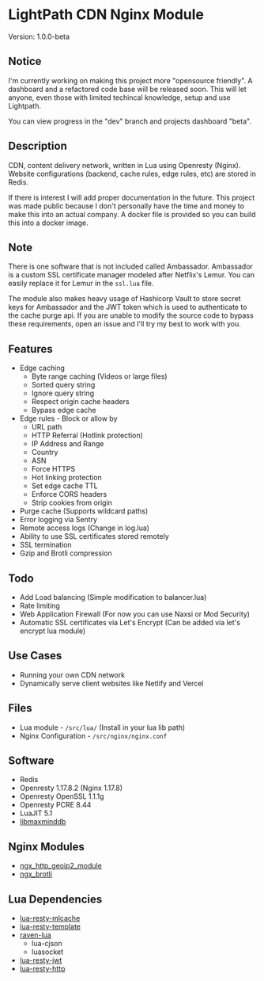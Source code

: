 # LightPath CDN Nginx Module
Version: 1.0.0-beta

## Notice
I'm currently working on making this project more "opensource friendly". A dashboard and a refactored code base will be released soon. This will let anyone, even those with limited techincal knowledge, setup and use Lightpath.

You can view progress in the "dev" branch and projects dashboard "beta".

## Description
CDN, content delivery network, written in Lua using Openresty (Nginx). Website configurations (backend, cache rules, edge rules, etc) are stored in Redis.  

If there is interest I will add proper documentation in the future. This project was made public because I don't personally have the time and money to make this into an actual company. A docker file is provided so you can build this into a docker image.

## Note
There is one software that is not included called Ambassador. Ambassador is a custom SSL certificate manager modeled after Netflix's Lemur. You can easily replace it for Lemur in the `ssl.lua` file.

The module also makes heavy usage of Hashicorp Vault to store secret keys for Ambassador and the JWT token which is used to authenticate to the cache purge api. If you are unable to modify the source code to bypass these requirements, open an issue and I'll try my best to work with you.

## Features
* Edge caching
  * Byte range caching (Videos or large files)
  * Sorted query string
  * Ignore query string
  * Respect origin cache headers
  * Bypass edge cache
* Edge rules - Block or allow by
  * URL path
  * HTTP Referral (Hotlink protection)
  * IP Address and Range
  * Country
  * ASN
  * Force HTTPS
  * Hot linking protection
  * Set edge cache TTL
  * Enforce CORS headers
  * Strip cookies from origin
* Purge cache (Supports wildcard paths)
* Error logging via Sentry
* Remote access logs (Change in log.lua) 
* Ability to use SSL certificates stored remotely
* SSL termination
* Gzip and Brotli compression

## Todo
* Add Load balancing (Simple modification to balancer.lua)
* Rate limiting 
* Web Application Firewall (For now you can use Naxsi or Mod Security)
* Automatic SSL certificates via Let's Encrypt (Can be added via let's encrypt lua module)

## Use Cases
* Running your own CDN network
* Dynamically serve client websites like Netlify and Vercel 

## Files
* Lua module - `/src/lua/` (Install in your lua lib path)
* Nginx Configuration - `/src/nginx/nginx.conf`

## Software
* Redis
* Openresty 1.17.8.2 (Nginx 1.17.8)
* Openresty OpenSSL 1.1.1g
* Openresty PCRE 8.44
* LuaJIT 5.1
* [libmaxminddb](https://github.com/maxmind/libmaxminddb)

## Nginx Modules
* [ngx_http_geoip2_module](https://github.com/leev/ngx_http_geoip2_module)
* [ngx_brotli](https://github.com/google/ngx_brotli)

## Lua Dependencies
* [lua-resty-mlcache](https://github.com/thibaultcha/lua-resty-mlcache)
* [lua-resty-template](https://github.com/bungle/lua-resty-template)
* [raven-lua](https://github.com/cloudflare/raven-lua)
  * lua-cjson
  * luasocket
* [lua-resty-jwt](https://github.com/cdbattags/lua-resty-jwt)
* [lua-resty-http](https://github.com/ledgetech/lua-resty-http)
